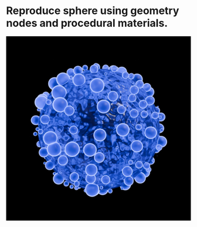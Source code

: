 # Reproduce sphere using geometry nodes and procedural materials.

![geonodes_sphere](/curriculum/reproduce/5_procedural/genodes_sphere.jpg)
